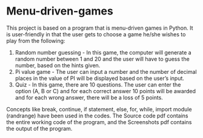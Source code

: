 # Menu-driven-games

This project is based on a program that is menu-driven games in Python. It is user-friendly in that the user gets to choose a game he/she wishes to play from the following:
1. Random number guessing - In this game, the computer will
generate a random number between 1 and 20 and the user will
have to guess the number, based on the hints given.
2. Pi value game - The user can input a number and the number
of decimal places in the value of PI will be displayed based on the
user’s input.
3. Quiz - In this game, there are 10 questions. The user can enter
the option (A, B or C) and for each correct answer 10 points will
be awarded and for each wrong answer, there will be a loss of 5
points.

Concepts like break, continue, if statement, else, for, while, import module (randrange) have been used in the codes.
The Source code pdf contains the entire working code of the program, and the Screenshots pdf contains the output of the program.
